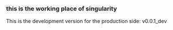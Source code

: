 ### this is the working place of singularity

This is the development version for the production side: v0.0.1_dev


